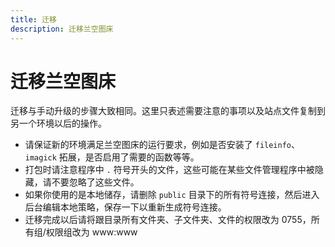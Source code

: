 ```yaml
---
title: 迁移
description: 迁移兰空图床
---
```


# 迁移兰空图床

迁移与手动升级的步骤大致相同。这里只表述需要注意的事项以及站点文件复制到另一个环境以后的操作。

- 请保证新的环境满足兰空图床的运行要求，例如是否安装了 `fileinfo`、`imagick` 拓展，是否启用了需要的函数等等。
- 打包时请注意程序中 `.` 符号开头的文件，这些可能在某些文件管理程序中被隐藏，请不要忽略了这些文件。
- 如果你使用的是本地储存，请删除 `public` 目录下的所有符号连接，然后进入后台编辑本地策略，保存一下以重新生成符号连接。
- 迁移完成以后请将跟目录所有文件夹、子文件夹、文件的权限改为 0755，所有组/权限组改为 www:www